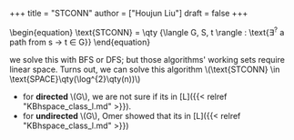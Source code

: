 +++
title = "STCONN"
author = ["Houjun Liu"]
draft = false
+++

\begin{equation}
\text{STCONN} = \qty {\langle G, S, t \rangle : \text{$\exists^{?}$ a path from s $\to$ t $\in$ G}}
\end{equation}

we solve this with BFS or DFS; but those algorithms' working sets require linear space. Turns out, we can solve this algorithm \\(\text{STCONN} \in \text{SPACE}\qty(\log^{2}\qty(n))\\)

-   for **directed** \\(G\\), we are not sure if its in [L]({{< relref "KBhspace_class_l.md" >}}).
-   for **undirected** \\(G\\), Omer showed that its in [L]({{< relref "KBhspace_class_l.md" >}})
